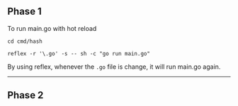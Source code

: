 ## Phase 1
To run main.go with hot reload
```
cd cmd/hash
```
```
reflex -r '\.go' -s -- sh -c "go run main.go"
```
By using reflex, whenever the `.go` file is change, it will run main.go again.
<hr>

## Phase 2